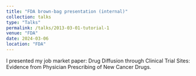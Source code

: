 ```yaml
---
title: "FDA brown-bag presentation (internal)"
collection: talks
type: "Talks"
permalink: /talks/2013-03-01-tutorial-1
venue: "FDA"
date: 2024-03-06
location: "FDA"
---
```


 
I presented my job market paper: Drug Diffusion through Clinical Trial Sites: Evidence from Physician Prescribing of New Cancer Drugs.

